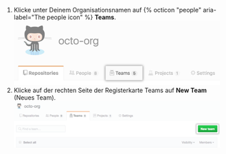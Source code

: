 1. Klicke unter Deinem Organisationsnamen auf {% octicon "people" aria-label="The people icon" %} **Teams**. ![Registerkarte „Teams"](/assets/images/help/organizations/organization-teams-tab.png)
1. Klicke auf der rechten Seite der Registerkarte Teams auf **New Team** (Neues Team). ![Schaltfläche „New Team" (Neues Team)](/assets/images/help/teams/new-team-button.png)
